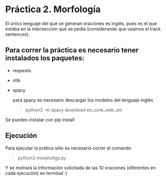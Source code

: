 # Práctica 2. Morfología

El único lenguaje del que se generan oraciones es inglés, pues es el que estaba en la intersección que se pedía (considerando que usamos el track sentences).

## Para correr la práctica es necesario tener instalados los paquetes:
  - requests
  - ntlk 
  - spacy
  
    para spacy es necesario descargar los modelos del lenguaje inglés
      > python3 -m spacy download en_core_web_sm

Se pueden instalar con pip install

## Ejecución

Para ejecutar la prática sólo es necesario correr el comando
  > python3 morpholigy.py

Y se motrará la información solicitada de las 10 oraciones (diferentes en cada ejecución) en terminal :)